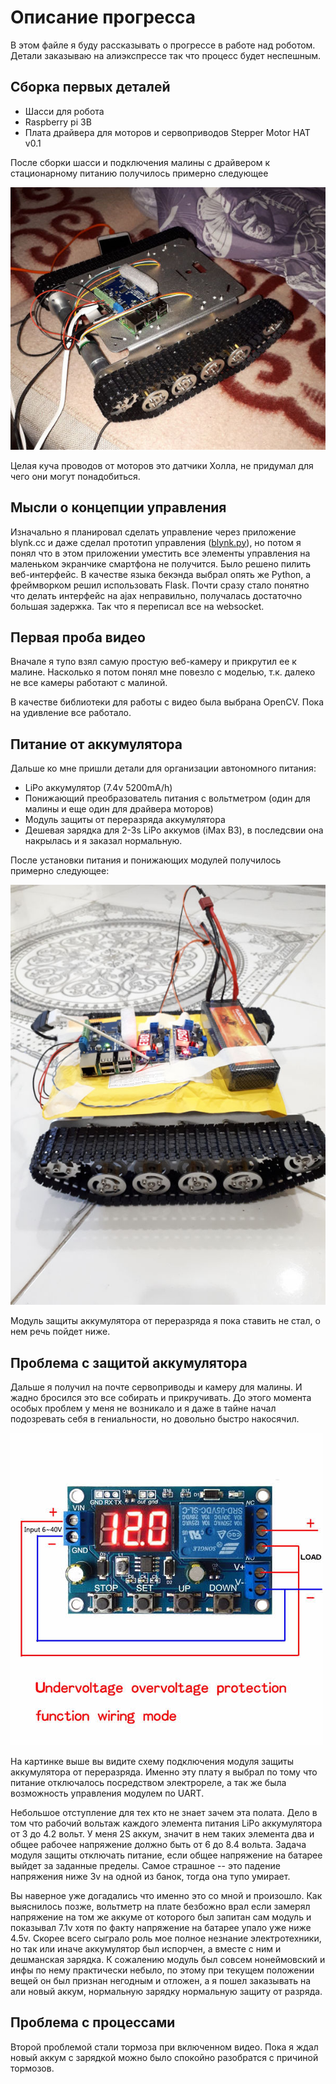 # Описание прогресса
В этом файле я буду рассказывать о прогрессе в работе над роботом. Детали заказываю на алиэкспрессе так что процесс будет неспешным.

## Сборка первых деталей
- Шасси для робота
- Raspberry pi 3B
- Плата драйвера для моторов и сервоприводов Stepper Motor HAT v0.1

После сборки шасси и подключения малины с драйвером к стационарному питанию получилось примерно следующее

![Танк версия 0.1](./docs/images/20180501_214324_.jpg)

Целая куча проводов от моторов это датчики Холла, не придумал для чего они могут понадобиться.

## Мысли о концепции управления
Изначально я планировал сделать управление через приложение blynk.cc и даже сделал прототип управления ([blynk.py](/blynk.py)), но потом я понял что в этом приложении уместить все элементы управления на маленьком экранчике смартфона не получится. Было решено пилить веб-интерфейс. В качестве языка бекэнда выбрал опять же Python, а фреймворком решил использовать Flask. Почти сразу стало понятно что делать интерфейс на ajax неправильно, получалась достаточно большая задержка. Так что я переписал все на websocket.

## Первая проба видео
Вначале я тупо взял самую простую веб-камеру и прикрутил ее к малине. Насколько я потом понял мне повезло с моделью, т.к. далеко не все камеры работают с малиной.

В качестве библиотеки для работы с видео была выбрана OpenCV. Пока на удивление все работало.

## Питание от аккумулятора
Дальше ко мне пришли детали для организации автономного питания:
 - LiPo аккумулятор (7.4v 5200mA/h)
 - Понижающий преобразователь питания с вольтметром (один для малины и еще один для драйвера моторов)
 - Модуль защиты от переразряда аккумулятора
 - Дешевая зарядка для 2-3s LiPo аккумов (iMax B3), в последсвии она накрылась и я заказал нормальную.
 
 После установки питания и понижающих модулей получилось примерно следующее:
 
 ![Первая версия танка с питанием от LiPo аккумулятора](./docs/images/20180519_182939_.jpg)
 
 Модуль защиты аккумулятора от переразряда я пока ставить не стал, о нем речь пойдет ниже.

 ## Проблема с защитой аккумулятора
 Дальше я получил на почте сервоприводы и камеру для малины. И жадно бросился это все собирать и прикручивать. До этого момента особых проблем у меня не возникало и я даже в тайне начал подозревать себя в гениальности, но довольно быстро накосячил. 
 
 ![Модуль защиты от переразряда](./docs/images/undervoltage_protection_small.jpg)
 
 На картинке выше вы видите схему подключения модуля защиты аккумулятора от переразряда. Именно эту плату я выбрал по тому что питание отключалось посредством электрореле, а так же была возможность управления модулем по UART. 
 
 Небольшое отступление для тех кто не знает зачем эта полата. Дело в том что рабочий вольтаж каждого элемента питания LiPo аккумулятора от 3 до 4.2 вольт. У меня 2S аккум, значит в нем таких элемента два и общее рабочее напряжение должно быть от 6 до 8.4 вольта. Задача модуля защиты отключать питание, если общее напряжение на батарее выйдет за заданные пределы. Cамое страшное -- это падение напряжения ниже 3v на одной из банок, тогда она тупо умирает. 
 
 Вы наверное уже догадались что именно это со мной и произошло. Как выяснилось позже, вольтметр на плате безбожно врал если замерял напряжение на том же аккуме от которого был запитан сам модуль и показывал 7.1v хотя по факту напряжение на батарее упало уже ниже 4.5v. Скорее всего сыграло роль мое полное незнание электротехники, но так или иначе аккумулятор был испорчен, а вместе с ним и дешманская зарядка. К сожалению модуль был совсем нонеймовский и инфы по нему практически небыло, по этому при текущем положении вещей он был признан негодным и отложен, а я пошел заказывать на али новый аккум, нормальную зарядку нормальную защиту от разряда. 
 
## Проблема с процессами
Второй проблемой стали тормоза при включенном видео. Пока я ждал новый аккум с зарядкой можно было спокойно разобратся с причиной тормозов.
